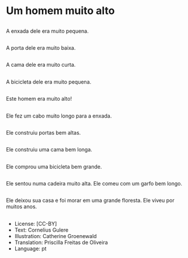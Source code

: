 # Um homem muito alto

##
A enxada dele era muito pequena.

##
A porta dele era muito baixa.

##
A cama dele era muito curta.

##
A bicicleta dele era muito pequena.

##
Este homem era muito alto!

##
Ele fez um cabo muito longo para a enxada.

##
Ele construiu portas bem altas.

##
Ele construiu uma cama bem longa.

##
Ele comprou uma bicicleta bem grande.

##
Ele sentou numa cadeira muito alta. Ele comeu com um garfo bem longo.

##
Ele deixou sua casa e foi morar em uma grande floresta. Ele viveu por muitos anos.

##
* License: [CC-BY]
* Text: Cornelius Gulere
* Illustration: Catherine Groenewald
* Translation: Priscilla Freitas de Oliveira
* Language: pt
